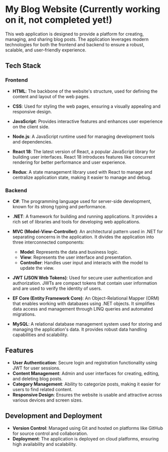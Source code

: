 # My Blog Website (Currently working on it, not completed yet!)

This web application is designed to provide a platform for creating, managing, and sharing blog posts. The application leverages modern technologies for both the frontend and backend to ensure a robust, scalable, and user-friendly experience.

## Tech Stack

### Frontend

- **HTML**: The backbone of the website's structure, used for defining the content and layout of the web pages.
- **CSS**: Used for styling the web pages, ensuring a visually appealing and responsive design.
- **JavaScript**: Provides interactive features and enhances user experience on the client side.

- **Node.js**: A JavaScript runtime used for managing development tools and dependencies.
- **React 18**: The latest version of React, a popular JavaScript library for building user interfaces. React 18 introduces features like concurrent rendering for better performance and user experience.
- **Redux**: A state management library used with React to manage and centralize application state, making it easier to manage and debug.

### Backend

- **C#**: The programming language used for server-side development, known for its strong typing and performance.
- **.NET**: A framework for building and running applications. It provides a rich set of libraries and tools for developing web applications.
- **MVC (Model-View-Controller)**: An architectural pattern used in .NET for separating concerns in the application. It divides the application into three interconnected components:
  - **Model**: Represents the data and business logic.
  - **View**: Represents the user interface and presentation.
  - **Controller**: Handles user input and interacts with the model to update the view.

- **JWT (JSON Web Tokens)**: Used for secure user authentication and authorization. JWTs are compact tokens that contain user information and are used to verify the identity of users.
- **EF Core (Entity Framework Core)**: An Object-Relational Mapper (ORM) that enables working with databases using .NET objects. It simplifies data access and management through LINQ queries and automated migrations.
- **MySQL**: A relational database management system used for storing and managing the application's data. It provides robust data handling capabilities and scalability.

## Features

- **User Authentication**: Secure login and registration functionality using JWT for user sessions.
- **Content Management**: Admin and user interfaces for creating, editing, and deleting blog posts.
- **Category Management**: Ability to categorize posts, making it easier for users to find related content.
- **Responsive Design**: Ensures the website is usable and attractive across various devices and screen sizes.

## Development and Deployment

- **Version Control**: Managed using Git and hosted on platforms like GitHub for source control and collaboration.
- **Deployment**: The application is deployed on cloud platforms, ensuring high availability and scalability.
